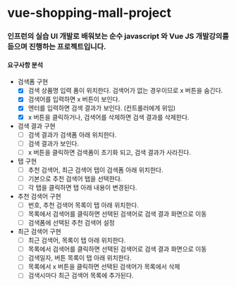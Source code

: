 # vue-shopping-mall-project

### 인프런의 실습 UI 개발로 배워보는 순수 javascript 와 Vue JS 개발강의를 듣으며 진행하는 프로젝트입니다.

#### 요구사항 분석 

- 검색폼 구현 
    - [x] 검색 상품명 입력 폼이 위치한다. 검색어가 없는 경우이므로 x 버튼을 숨긴다.
    - [x] 검색어를 입력하면 x 버튼이 보인다.
    - [x] 엔터를 입력하면 검색 결과가 보인다. (컨트롤러에게 위임)
    - [x] x 버튼을 클릭하거나, 검색어를 삭제하면 검색 결과를 삭제한다. 
    
- 검색 결과 구현
    - [ ] 검색 결과가 검색폼 아래 위치한다.
    - [ ] 검색 결과가 보인다.
    - [ ] x 버튼을 클릭하면 검색폼이 초기화 되고, 검색 결과가 사라진다.
    
- 탭 구현
    - [ ] 추천 검색어, 최근 검색어  탭이 검색폼 아래 위치한다.
    - [ ] 기본으로 추천 검색어 탭을 선택한다.
    - [ ] 각 탭을 클릭하면 탭 아래 내용이 변경된다.
    
- 추천 검색어 구현
    - [ ] 번호, 추천 검색어 목록이 탭 아래 위치한다.
    - [ ] 목록에서 검색어를 클릭하면 선택된 검색어로 검색 결과 화면으로 이동
    - [ ] 검색폼에 선택된 추천 검색어 설정
    
- 최근 검색어 구현 
    - [ ] 최근 검색어, 목록이 탭 아래 위치한다.
    - [ ] 목록에서 검색어를 클릭하면 선택된 검색어로 검색 결과 화면으로 이동
    - [ ] 검색일자, 버튼 목록이 탭 아래 위치한다.
    - [ ] 목록에서 x 버튼을 클릭하면 선택된 검색어가 목록에서 삭제 
    - [ ] 검색시마다 최근 검색어 목록에 추가된다. 